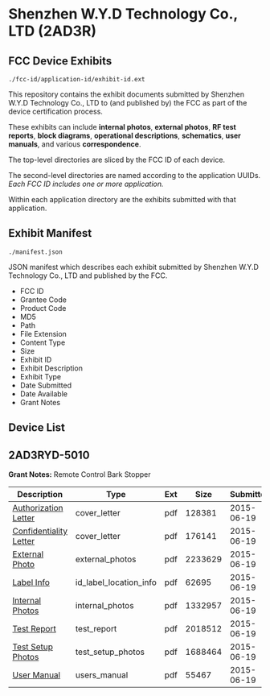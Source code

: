# Shenzhen W.Y.D Technology Co., LTD (2AD3R)
## FCC Device Exhibits

```
./fcc-id/application-id/exhibit-id.ext
```

This repository contains the exhibit documents submitted by Shenzhen W.Y.D Technology Co., LTD to (and published by) the FCC as part of the device certification process.

These exhibits can include **internal photos**, **external photos**, **RF test reports**, **block diagrams**, **operational descriptions**, **schematics**, **user manuals**, and various **correspondence**.

The top-level directories are sliced by the FCC ID of each device.

The second-level directories are named according to the application UUIDs. *Each FCC ID includes one or more application.*

Within each application directory are the exhibits submitted with that application. 

## Exhibit Manifest

```
./manifest.json
```

JSON manifest which describes each exhibit submitted by Shenzhen W.Y.D Technology Co., LTD and published by the FCC.

- FCC ID
- Grantee Code
- Product Code
- MD5
- Path
- File Extension
- Content Type
- Size
- Exhibit ID
- Exhibit Description
- Exhibit Type
- Date Submitted
- Date Available
- Grant Notes

## Device List
## 2AD3RYD-5010
**Grant Notes:** Remote Control Bark Stopper

| Description | Type | Ext | Size | Submitted | Available |
| ----------- | ---- | --- | ---- | --------- | --------- |
| [Authorization Letter](2AD3RYD-5010/10dc51441c159be1dc1de783a5d71691/2653336.pdf) | cover_letter | pdf | 128381 | 2015-06-19 | 2015-06-19 |
| [Confidentiality Letter](2AD3RYD-5010/10dc51441c159be1dc1de783a5d71691/2653337.pdf) | cover_letter | pdf | 176141 | 2015-06-19 | 2015-06-19 |
| [External Photo](2AD3RYD-5010/10dc51441c159be1dc1de783a5d71691/2653338.pdf) | external_photos | pdf | 2233629 | 2015-06-19 | 2015-06-19 |
| [Label Info](2AD3RYD-5010/10dc51441c159be1dc1de783a5d71691/2653340.pdf) | id_label_location_info | pdf | 62695 | 2015-06-19 | 2015-06-19 |
| [Internal Photos](2AD3RYD-5010/10dc51441c159be1dc1de783a5d71691/2653339.pdf) | internal_photos | pdf | 1332957 | 2015-06-19 | 2015-06-19 |
| [Test Report](2AD3RYD-5010/10dc51441c159be1dc1de783a5d71691/2653341.pdf) | test_report | pdf | 2018512 | 2015-06-19 | 2015-06-19 |
| [Test Setup Photos](2AD3RYD-5010/10dc51441c159be1dc1de783a5d71691/2653342.pdf) | test_setup_photos | pdf | 1688464 | 2015-06-19 | 2015-06-19 |
| [User Manual](2AD3RYD-5010/10dc51441c159be1dc1de783a5d71691/2653343.pdf) | users_manual | pdf | 55467 | 2015-06-19 | 2015-06-19 |
